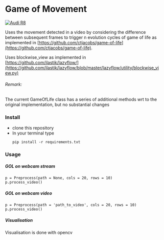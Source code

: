 # Game of Movement

[![Audi R8](http://img.youtube.com/vi/FxOfgN-yevk/0.jpg)](https://www.youtube.com/watch?v=FxOfgN-yevk)

Uses the movement detected in a video by considering the difference between subsequent frames to trigger n evolution cycles of game of life as implemented in [https://github.com/ctjacobs/game-of-life](https://github.com/ctjacobs/game-of-life).

Uses blockwise_view as implemented in [https://github.com/ilastik/lazyflow/](https://github.com/ilastik/lazyflow/blob/master/lazyflow/utility/blockwise_view.py)

###### Remark:
The current GameOfLife class has a series of additional methods wrt to the original implementation, but no substantial changes


### Install

- clone this repository
- In your terminal type
  ```
  pip install -r requirements.txt
  ```

### Usage

##### GOL on webcam stream

```
p = Preprocess(path = None, cols = 20, rows = 10)
p.process_video()
```

##### GOL on webcam video

```
p = Preprocess(path = 'path_to_video', cols = 20, rows = 10)
p.process_video()
```

##### Visualisation

Visualisation is done with opencv

